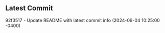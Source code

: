 
## Latest Commit
92f3517 - Update README with latest commit info (2024-09-04 10:25:00 -0400) <Yunxi-Zhou>
